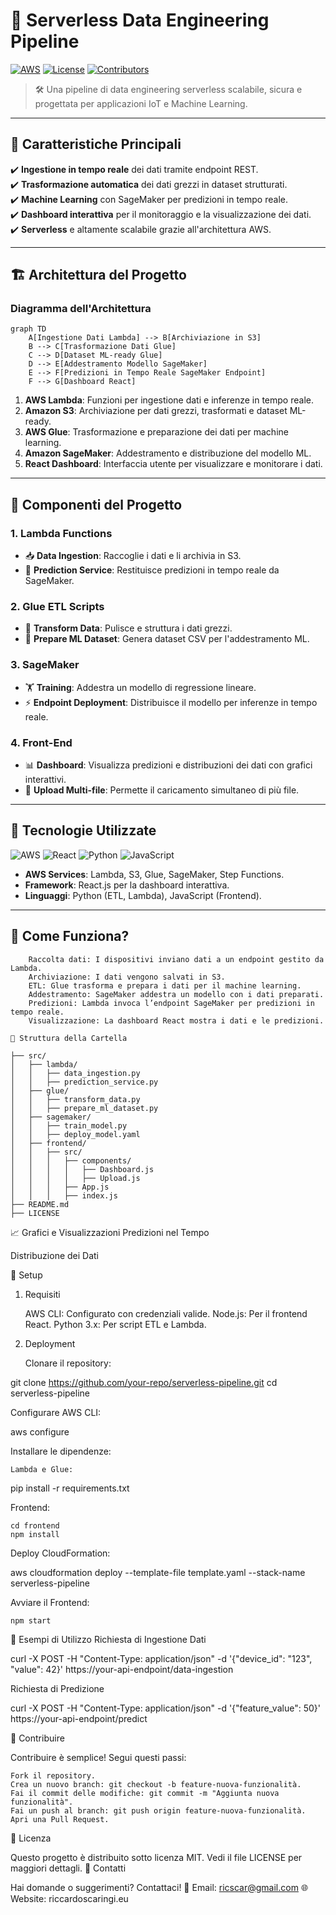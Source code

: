 # 🚀 Serverless Data Engineering Pipeline

[![AWS]([https://img.shields.io/badge/AWS-Serverless-orange?logo=amazonaws&style=flat-square)](https://aws.amazon.com/](https://github.com/ricscar2570/portfolio/blob/main/Serverless%20Data%20Engineering%20Pipeline/Serverless.png?raw=true)) 
[![License](https://img.shields.io/badge/License-MIT-blue.svg?style=flat-square)](LICENSE)
[![Contributors](https://img.shields.io/github/contributors/your-repo?color=green&style=flat-square)](https://github.com/your-repo)

> 🛠️ Una pipeline di data engineering serverless scalabile, sicura e progettata per applicazioni IoT e Machine Learning.

---

## 🌟 **Caratteristiche Principali**
✔️ **Ingestione in tempo reale** dei dati tramite endpoint REST.  
✔️ **Trasformazione automatica** dei dati grezzi in dataset strutturati.  
✔️ **Machine Learning** con SageMaker per predizioni in tempo reale.  
✔️ **Dashboard interattiva** per il monitoraggio e la visualizzazione dei dati.  
✔️ **Serverless** e altamente scalabile grazie all'architettura AWS.  

---

## 🏗️ **Architettura del Progetto**

### **Diagramma dell'Architettura**

```mermaid
graph TD
    A[Ingestione Dati Lambda] --> B[Archiviazione in S3]
    B --> C[Trasformazione Dati Glue]
    C --> D[Dataset ML-ready Glue]
    D --> E[Addestramento Modello SageMaker]
    E --> F[Predizioni in Tempo Reale SageMaker Endpoint]
    F --> G[Dashboard React]
```

1. **AWS Lambda**: Funzioni per ingestione dati e inferenze in tempo reale.
2. **Amazon S3**: Archiviazione per dati grezzi, trasformati e dataset ML-ready.
3. **AWS Glue**: Trasformazione e preparazione dei dati per machine learning.
4. **Amazon SageMaker**: Addestramento e distribuzione del modello ML.
5. **React Dashboard**: Interfaccia utente per visualizzare e monitorare i dati.

---

## 🧩 **Componenti del Progetto**

### **1. Lambda Functions**  
- 📥 **Data Ingestion**: Raccoglie i dati e li archivia in S3.  
- 🤖 **Prediction Service**: Restituisce predizioni in tempo reale da SageMaker.

### **2. Glue ETL Scripts**  
- 🔄 **Transform Data**: Pulisce e struttura i dati grezzi.  
- 🧹 **Prepare ML Dataset**: Genera dataset CSV per l'addestramento ML.

### **3. SageMaker**  
- 🏋️ **Training**: Addestra un modello di regressione lineare.  
- ⚡ **Endpoint Deployment**: Distribuisce il modello per inferenze in tempo reale.  

### **4. Front-End**  
- 📊 **Dashboard**: Visualizza predizioni e distribuzioni dei dati con grafici interattivi.  
- 📁 **Upload Multi-file**: Permette il caricamento simultaneo di più file.

---

## 🌈 **Tecnologie Utilizzate**
![AWS](https://img.shields.io/badge/AWS-100%25-orange?logo=amazonaws&style=flat-square)
![React](https://img.shields.io/badge/React.js-UI-blue?logo=react&style=flat-square)
![Python](https://img.shields.io/badge/Python-ETL-yellow?logo=python&style=flat-square)
![JavaScript](https://img.shields.io/badge/JavaScript-Frontend-brightgreen?logo=javascript&style=flat-square)

- **AWS Services**: Lambda, S3, Glue, SageMaker, Step Functions.  
- **Framework**: React.js per la dashboard interattiva.  
- **Linguaggi**: Python (ETL, Lambda), JavaScript (Frontend).  

---

## 🚀 **Come Funziona?**


```
    Raccolta dati: I dispositivi inviano dati a un endpoint gestito da Lambda.
    Archiviazione: I dati vengono salvati in S3.
    ETL: Glue trasforma e prepara i dati per il machine learning.
    Addestramento: SageMaker addestra un modello con i dati preparati.
    Predizioni: Lambda invoca l’endpoint SageMaker per predizioni in tempo reale.
    Visualizzazione: La dashboard React mostra i dati e le predizioni.

📂 Struttura della Cartella

├── src/
│   ├── lambda/
│   │   ├── data_ingestion.py
│   │   ├── prediction_service.py
│   ├── glue/
│   │   ├── transform_data.py
│   │   ├── prepare_ml_dataset.py
│   ├── sagemaker/
│   │   ├── train_model.py
│   │   ├── deploy_model.yaml
│   ├── frontend/
│   │   ├── src/
│   │   │   ├── components/
│   │   │   │   ├── Dashboard.js
│   │   │   │   ├── Upload.js
│   │   │   ├── App.js
│   │   │   ├── index.js
├── README.md
├── LICENSE

```

📈 Grafici e Visualizzazioni
Predizioni nel Tempo

Distribuzione dei Dati

🔧 Setup
1. Requisiti

    AWS CLI: Configurato con credenziali valide.
    Node.js: Per il frontend React.
    Python 3.x: Per script ETL e Lambda.

2. Deployment

    Clonare il repository:

git clone https://github.com/your-repo/serverless-pipeline.git
cd serverless-pipeline

Configurare AWS CLI:

aws configure

Installare le dipendenze:

    Lambda e Glue:

pip install -r requirements.txt

Frontend:

    cd frontend
    npm install

Deploy CloudFormation:

aws cloudformation deploy --template-file template.yaml --stack-name serverless-pipeline

Avviare il Frontend:

    npm start

📌 Esempi di Utilizzo
Richiesta di Ingestione Dati

curl -X POST -H "Content-Type: application/json" -d '{"device_id": "123", "value": 42}' https://your-api-endpoint/data-ingestion

Richiesta di Predizione

curl -X POST -H "Content-Type: application/json" -d '{"feature_value": 50}' https://your-api-endpoint/predict

🤝 Contribuire

Contribuire è semplice! Segui questi passi:

    Fork il repository.
    Crea un nuovo branch: git checkout -b feature-nuova-funzionalità.
    Fai il commit delle modifiche: git commit -m "Aggiunta nuova funzionalità".
    Fai un push al branch: git push origin feature-nuova-funzionalità.
    Apri una Pull Request.

📝 Licenza

Questo progetto è distribuito sotto licenza MIT. Vedi il file LICENSE per maggiori dettagli.
📧 Contatti

Hai domande o suggerimenti? Contattaci!
📧 Email: ricscar@gmail.com
🌐 Website: riccardoscaringi.eu

